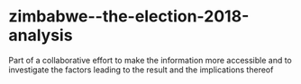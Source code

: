 # zimbabwe--the-election-2018-analysis
Part of a collaborative effort to make the information more accessible and to investigate the factors leading to the result and the implications thereof
